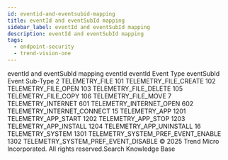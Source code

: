 ```yaml
---
id: eventid-and-eventsubid-mapping
title: eventId and eventSubId mapping
sidebar_label: eventId and eventSubId mapping
description: eventId and eventSubId mapping
tags:
  - endpoint-security
  - trend-vision-one
---
```


 eventId and eventSubId mapping eventId eventId Event Type eventSubId Event Sub-Type 2 TELEMETRY_FILE 101 TELEMETRY_FILE_CREATE 102 TELEMETRY_FILE_OPEN 103 TELEMETRY_FILE_DELETE 105 TELEMETRY_FILE_COPY 106 TELEMETRY_FILE_MOVE 7 TELEMETRY_INTERNET 601 TELEMETRY_INTERNET_OPEN 602 TELEMETRY_INTERNET_CONNECT 15 TELEMETRY_APP 1201 TELEMETRY_APP_START 1202 TELEMETRY_APP_STOP 1203 TELEMETRY_APP_INSTALL 1204 TELEMETRY_APP_UNINSTALL 16 TELEMETRY_SYSTEM 1301 TELEMETRY_SYSTEM_PREF_EVENT_ENABLE 1302 TELEMETRY_SYSTEM_PREF_EVENT_DISABLE © 2025 Trend Micro Incorporated. All rights reserved.Search Knowledge Base